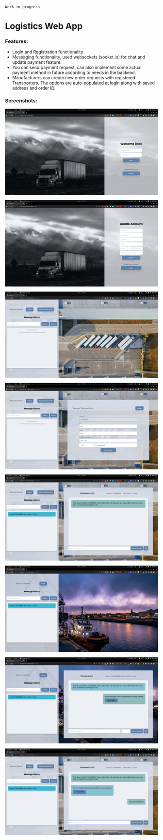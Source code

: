`Work in progress`

# Logistics Web App

### Features:

-   Login and Registration functionality
-   Messaging functionality, used websockets (socket.io) for chat and update payment feature.
-   You can send payment request, can also implement some actual payment method in future according to needs in the backend.
-   Manufacturers can create new order requests with registered Transporters. The options are auto-populated at login along with saved address and order ID.

### Screenshots:

![Login](public/login.png)

![Register](public/register.png)

![Manufacturer Dashboard](public/manufacturerDashboard.png)

![Request Form](public/requestForm.png)

![Sent Request](public/sentReqManufacturer.png)

![Transporter Dashboard](public/transporterDashboard.png)

![Payment Request](public/paymentReq.png)

![Payment Success](public/paymentSuccess.png)
